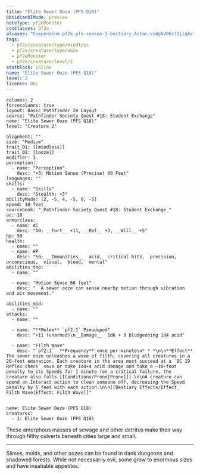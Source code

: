 ```yaml
---
title: "Elite Sewer Ooze (PFS Q18)"
obsidianUIMode: preview
noteType: pf2eMonster
cssClasses: pf2e
aliases: "Compendium.pf2e.pfs-season-5-bestiary.Actor.vsWgbVO6zJIjiqAs" 
tags:
  - pf2e/creature/type/mindless
  - pf2e/creature/type/ooze
  - pf2eMonster
  - pf2e/creature/level/2
statblock: inline
name: "Elite Sewer Ooze (PFS Q18)"
level: 2
license: OGL
---
```


```statblock
columns: 2
forcecolumns: true
layout: Basic Pathfinder 2e Layout
source: "Pathfinder Society Quest #18: Student Exchange"
name: "Elite Sewer Ooze (PFS Q18)"
level: "Creature 2"

alignment: ""
size: "Medium"
trait_01: [[mindless]]
trait_02: [[ooze]]
modifier: 3
perception:
  - name: "Perception"
    desc: "+3; Motion Sense (Precise) 60 Feet"
languages: ""
skills:
  - name: "Skills"
    desc: "Stealth: +3"
abilityMods: [2, -5, 4, -5, 0, -5]
speed: 10 feet
sourcebook: "_Pathfinder Society Quest #18: Student Exchange_"
ac: 10
armorclass:
  - name: AC
    desc: "10; __Fort__ +11, __Ref__ +3, __Will__ +5"
hp: 50
health:
  - name: ""
  - name: HP
    desc: "50; __Immunities__  acid,  critical hits,  precision,  unconscious,  visual,  bleed,  mental"
abilities_top:
  - name: ""

  - name: "Motion Sense 60 feet"
    desc: "  A sewer ooze can sense nearby motion through vibration and air movement."

abilities_mid:
  - name: ""
attacks:
  - name: ""

  - name: "**Melee** `pf2:1` Pseudopod"
    desc: "+11 (unarmed)\n__Damage__  1d6 + 3 bludgeoning 1d4 acid"

  - name: "Filth Wave"
    desc: "`pf2:1`  **Frequency** once per minute\n* * *\n\n**Effect** The sewer ooze unleashes a wave of filth, covering all creatures in a 20-foot emanation. Each creature in the area must succeed at a `DC 19 Reflex check` save or take 1d4+4 acid damage and take a –10-foot penalty to its Speeds for 1 minute (on a critical failure, the creature also falls [[Conditions/Prone|Prone]]).\n\nA creature can spend an Interact action to clean someone off, decreasing the Speed penalty by 5 feet with each action.\n\n[[Bestiary Effects/Effect_ Filth Wave|Effect: Filth Wave]]"
 
```

```encounter-table
name: Elite Sewer Ooze (PFS Q18)
creatures:
  - 1: Elite Sewer Ooze (PFS Q18)
```



These amorphous masses of sewage and other detritus make their way through filthy culverts beneath cities large and small.

* * *

Slimes, molds, and other oozes can be found in dank dungeons and shadowed forests. While not necessarily evil, some grow to enormous sizes and have insatiable appetites.
